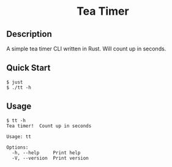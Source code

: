 <h1 align="center">Tea Timer</h1>

## Description

A simple tea timer CLI written in Rust.  Will count up in seconds.

## Quick Start

```shell
$ just
$ ./tt -h
```

## Usage

```shell
$ tt -h
Tea timer!  Count up in seconds

Usage: tt

Options:
  -h, --help     Print help
  -V, --version  Print version
```

